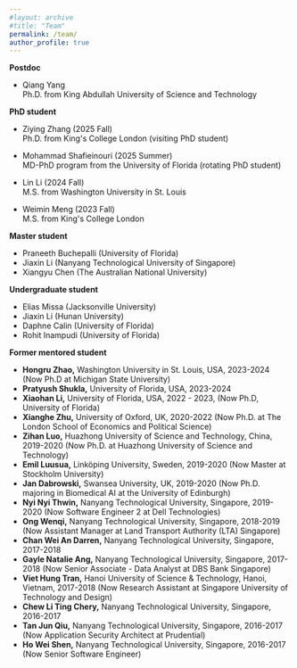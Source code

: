 ```yaml
---
#layout: archive
#title: "Team"
permalink: /team/
author_profile: true
---
```


<b>Postdoc</b> 
- Qiang Yang   
  Ph.D. from King Abdullah University of Science and Technology

<b>PhD student</b> 
- Ziying Zhang (2025 Fall)    
  Ph.D. from King's College London (visiting PhD student)

- Mohammad Shafieinouri (2025 Summer)    
  MD-PhD program from the University of Florida (rotating PhD student)
  
- Lin Li (2024 Fall)    
  M.S. from Washington University in St. Louis

- Weimin Meng (2023 Fall)  
  M.S. from King's College London  
  
<b>Master student</b>  
- Praneeth Buchepalli (University of Florida)
- Jiaxin Li (Nanyang Technological University of Singapore)  
- Xiangyu Chen (The Australian National University)  

<b>Undergraduate student</b>
- Elias Missa (Jacksonville University)
- Jiaxin Li (Hunan University)
- Daphne Calin (University of Florida) 
- Rohit Inampudi (University of Florida)  

<b>Former mentored student</b>  
- <b>Hongru Zhao,</b> Washington University in St. Louis, USA, 2023-2024 (Now Ph.D at Michigan State University)
- <b>Pratyush Shukla,</b> University of Florida, USA, 2023-2024
- <b>Xiaohan Li,</b> University of Florida, USA, 2022 - 2023, (Now Ph.D, University of Florida)
- <b>Xianghe Zhu,</b> University of Oxford, UK, 2020-2022 (Now Ph.D. at The London School of Economics and Political Science)
- <b>Zihan Luo,</b> Huazhong University of Science and Technology, China, 2019-2020 (Now Ph.D. at Huazhong University of Science and Technology)
- <b>Emil Luusua,</b> Linköping University, Sweden, 2019-2020 (Now Master at Stockholm University)
- <b>Jan Dabrowski,</b> Swansea University, UK, 2019-2020 (Now Ph.D. majoring in Biomedical AI at the University of Edinburgh)
- <b>Nyi Nyi Thwin,</b> Nanyang Technological University, Singapore, 2019-2020 (Now Software Engineer 2 at Dell Technologies)  
- <b>Ong Wenqi,</b> Nanyang Technological University, Singapore, 2018-2019 (Now Assistant Manager at Land Transport Authority (LTA) Singapore)
- <b>Chan Wei An Darren,</b> Nanyang Technological University, Singapore, 2017-2018     
- <b>Gayle Natalie Ang,</b> Nanyang Technological University, Singapore, 2017-2018 (Now Senior Associate - Data Analyst at DBS Bank Singapore)    
- <b>Viet Hung Tran,</b> Hanoi University of Science & Technology, Hanoi, Vietnam, 2017-2018 (Now Research Assistant at Singapore University of Technology and Design) 
- <b>Chew Li Ting Chery,</b> Nanyang Technological University, Singapore, 2016-2017   
- <b>Tan Jun Qiu,</b> Nanyang Technological University, Singapore, 2016-2017 (Now Application Security Architect at Prudential)  
- <b>Ho Wei Shen,</b> Nanyang Technological University, Singapore, 2016-2017 (Now Senior Software Engineer)
